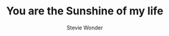 ---
layout: post
title: You are the Sunshine of my life
author: Stevie Wonder
image:
  artist: stevie-wonder.png
---